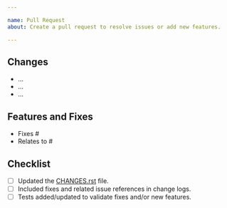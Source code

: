 ```yaml
---

name: Pull Request
about: Create a pull request to resolve issues or add new features.

---
```


## Changes

- ...
- ...
- ...

## Features and Fixes

- Fixes \#<issue number>
- Relates to \#<issue number>

## Checklist

- [ ] Updated the [CHANGES.rst](https://github.com/crim-ca/weaver/blob/master/CHANGES.rst) file.
- [ ] Included fixes and related issue references in change logs.
- [ ] Tests added/updated to validate fixes and/or new features.
